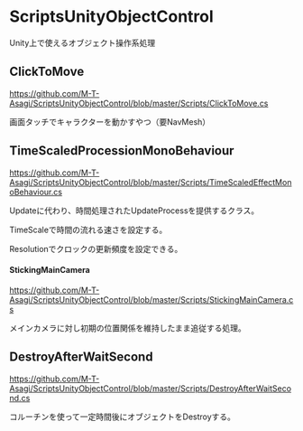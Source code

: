 # ScriptsUnityObjectControl
Unity上で使えるオブジェクト操作系処理

## ClickToMove
https://github.com/M-T-Asagi/ScriptsUnityObjectControl/blob/master/Scripts/ClickToMove.cs

画面タッチでキャラクターを動かすやつ（要NavMesh）

## TimeScaledProcessionMonoBehaviour 
https://github.com/M-T-Asagi/ScriptsUnityObjectControl/blob/master/Scripts/TimeScaledEffectMonoBehaviour.cs

Updateに代わり、時間処理されたUpdateProcessを提供するクラス。

TimeScaleで時間の流れる速さを設定する。

Resolutionでクロックの更新頻度を設定できる。

#### StickingMainCamera 
https://github.com/M-T-Asagi/ScriptsUnityObjectControl/blob/master/Scripts/StickingMainCamera.cs

メインカメラに対し初期の位置関係を維持したまま追従する処理。

## DestroyAfterWaitSecond 
https://github.com/M-T-Asagi/ScriptsUnityObjectControl/blob/master/Scripts/DestroyAfterWaitSecond.cs

コルーチンを使って一定時間後にオブジェクトをDestroyする。
